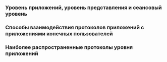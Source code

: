 
### Уровень приложений, уровень представления и сеансовый уровень

### Способы взаимодействия протоколов приложений с приложениями конечных пользователей

### Наиболее распространенные протоколы уровня приложений

